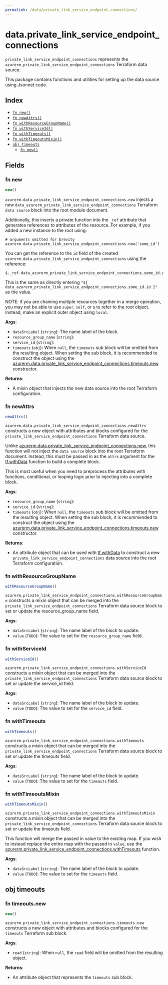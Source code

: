 ```yaml
---
permalink: /data/private_link_service_endpoint_connections/
---
```


# data.private_link_service_endpoint_connections

`private_link_service_endpoint_connections` represents the `azurerm_private_link_service_endpoint_connections` Terraform data source.



This package contains functions and utilities for setting up the data source using Jsonnet code.


## Index

* [`fn new()`](#fn-new)
* [`fn newAttrs()`](#fn-newattrs)
* [`fn withResourceGroupName()`](#fn-withresourcegroupname)
* [`fn withServiceId()`](#fn-withserviceid)
* [`fn withTimeouts()`](#fn-withtimeouts)
* [`fn withTimeoutsMixin()`](#fn-withtimeoutsmixin)
* [`obj timeouts`](#obj-timeouts)
  * [`fn new()`](#fn-timeoutsnew)

## Fields

### fn new

```ts
new()
```


`azurerm.data.private_link_service_endpoint_connections.new` injects a new `data_azurerm_private_link_service_endpoint_connections` Terraform `data source`
block into the root module document.

Additionally, this inserts a private function into the `_ref` attribute that generates references to attributes of the
resource. For example, if you added a new instance to the root using:

    # arguments omitted for brevity
    azurerm.data.private_link_service_endpoint_connections.new('some_id')

You can get the reference to the `id` field of the created `azurerm.data.private_link_service_endpoint_connections` using the reference:

    $._ref.data_azurerm_private_link_service_endpoint_connections.some_id.get('id')

This is the same as directly entering `"${ data_azurerm_private_link_service_endpoint_connections.some_id.id }"` as the value.

NOTE: if you are chaining multiple resources together in a merge operation, you may not be able to use `super`, `self`,
or `$` to refer to the root object. Instead, make an explicit outer object using `local`.

**Args**:
  - `dataSrcLabel` (`string`): The name label of the block.
  - `resource_group_name` (`string`): 
  - `service_id` (`string`): 
  - `timeouts` (`obj`):  When `null`, the `timeouts` sub block will be omitted from the resulting object. When setting the sub block, it is recommended to construct the object using the [azurerm.data.private_link_service_endpoint_connections.timeouts.new](#fn-privatelinkserviceendpointconnectionstimeoutsnew) constructor.

**Returns**:
- A mixin object that injects the new data source into the root Terraform configuration.


### fn newAttrs

```ts
newAttrs()
```


`azurerm.data.private_link_service_endpoint_connections.newAttrs` constructs a new object with attributes and blocks configured for the `private_link_service_endpoint_connections`
Terraform data source.

Unlike [azurerm.data.private_link_service_endpoint_connections.new](#fn-privatelinkserviceendpointconnectionsnew), this function will not inject the `data source`
block into the root Terraform document. Instead, this must be passed in as the `attrs` argument for the
[tf.withData](https://github.com/tf-libsonnet/core/tree/main/docs#fn-withdata) function to build a complete block.

This is most useful when you need to preprocess the attributes with functions, conditional, or looping logic prior to
injecting into a complete block.

**Args**:
  - `resource_group_name` (`string`): 
  - `service_id` (`string`): 
  - `timeouts` (`obj`):  When `null`, the `timeouts` sub block will be omitted from the resulting object. When setting the sub block, it is recommended to construct the object using the [azurerm.data.private_link_service_endpoint_connections.timeouts.new](#fn-privatelinkserviceendpointconnectionstimeoutsnew) constructor.

**Returns**:
  - An attribute object that can be used with [tf.withData](https://github.com/tf-libsonnet/core/tree/main/docs#fn-withdata) to construct a new `private_link_service_endpoint_connections` data source into the root Terraform configuration.


### fn withResourceGroupName

```ts
withResourceGroupName()
```

`azurerm.private_link_service_endpoint_connections.withResourceGroupName` constructs a mixin object that can be merged into the `private_link_service_endpoint_connections`
Terraform data source block to set or update the resource_group_name field.



**Args**:
  - `dataSrcLabel` (`string`): The name label of the block to update.
  - `value` (`TODO`): The value to set for the `resource_group_name` field.


### fn withServiceId

```ts
withServiceId()
```

`azurerm.private_link_service_endpoint_connections.withServiceId` constructs a mixin object that can be merged into the `private_link_service_endpoint_connections`
Terraform data source block to set or update the service_id field.



**Args**:
  - `dataSrcLabel` (`string`): The name label of the block to update.
  - `value` (`TODO`): The value to set for the `service_id` field.


### fn withTimeouts

```ts
withTimeouts()
```

`azurerm.private_link_service_endpoint_connections.withTimeouts` constructs a mixin object that can be merged into the `private_link_service_endpoint_connections`
Terraform data source block to set or update the timeouts field.



**Args**:
  - `dataSrcLabel` (`string`): The name label of the block to update.
  - `value` (`TODO`): The value to set for the `timeouts` field.


### fn withTimeoutsMixin

```ts
withTimeoutsMixin()
```

`azurerm.private_link_service_endpoint_connections.withTimeoutsMixin` constructs a mixin object that can be merged into the `private_link_service_endpoint_connections`
Terraform data source block to set or update the timeouts field.

This function will merge the passed in value to the existing map. If you wish
to instead replace the entire map with the passed in `value`, use the [azurerm.private_link_service_endpoint_connections.withTimeouts](TODO)
function.


**Args**:
  - `dataSrcLabel` (`string`): The name label of the block to update.
  - `value` (`TODO`): The value to set for the `timeouts` field.


## obj timeouts



### fn timeouts.new

```ts
new()
```


`azurerm.private_link_service_endpoint_connections.timeouts.new` constructs a new object with attributes and blocks configured for the `timeouts`
Terraform sub block.



**Args**:
  - `read` (`string`):  When `null`, the `read` field will be omitted from the resulting object.

**Returns**:
  - An attribute object that represents the `timeouts` sub block.
